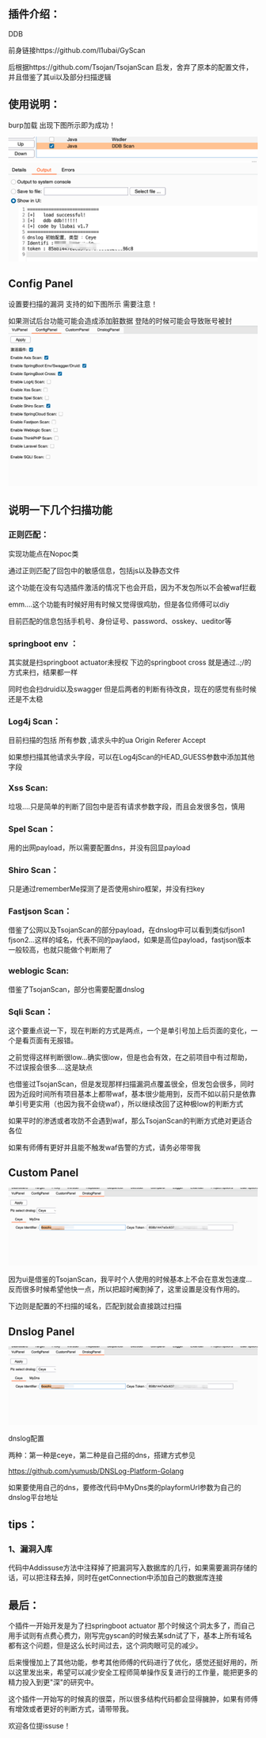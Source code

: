 ## 插件介绍：
DDB

前身链接https://github.com/l1ubai/GyScan

后根据https://github.com/Tsojan/TsojanScan 启发，舍弃了原本的配置文件，并且借鉴了其ui以及部分扫描逻辑

## 使用说明：

burp加载 出现下图所示即为成功！

![使用说明](https://github.com/l1ubai/DDBscan/blob/main/1.PNG)

## Config Panel

设置要扫描的漏洞 支持的如下图所示 需要注意！

如果测试后台功能可能会造成添加脏数据 登陆的时候可能会导致账号被封
![Config](https://github.com/l1ubai/DDBscan/blob/main/2.png)

## 说明一下几个扫描功能

### 正则匹配：

实现功能点在Nopoc类

通过正则匹配了回包中的敏感信息，包括js以及静态文件

这个功能在没有勾选插件激活的情况下也会开启，因为不发包所以不会被waf拦截

emm....这个功能有时候好用有时候又觉得很鸡肋，但是各位师傅可以diy

目前匹配的信息包括手机号、身份证号、password、osskey、ueditor等

### springboot env ：

其实就是扫springboot actuator未授权 下边的springboot cross 就是通过..;/的方式来扫，结果都一样

同时也会扫druid以及swagger 但是后两者的判断有待改良，现在的感觉有些时候还是不太稳

### Log4j Scan：

目前扫描的包括 所有参数 ,请求头中的ua Origin Referer Accept

如果想扫描其他请求头字段，可以在Log4jScan的HEAD_GUESS参数中添加其他字段

### Xss Scan:

垃圾....只是简单的判断了回包中是否有请求参数字段，而且会发很多包，慎用

### Spel Scan：

用的出网payload，所以需要配置dns，并没有回显payload 

### Shiro Scan：

只是通过rememberMe探测了是否使用shiro框架，并没有扫key

### Fastjson Scan：

借鉴了公网以及TsojanScan的部分payload，在dnslog中可以看到类似fjson1 fjson2...这样的域名，代表不同的paylaod，如果是高位payload，fastjson版本一般较高，也就只能做个判断用了

### weblogic Scan:

借鉴了TsojanScan，部分也需要配置dnslog

### Sqli Scan：

这个要重点说一下，现在判断的方式是两点，一个是单引号加上后页面的变化，一个是看页面有无报错。

之前觉得这样判断很low...确实很low，但是也会有效，在之前项目中有过帮助，不过误报会很多....这是缺点

也借鉴过TsojanScan，但是发现那样扫描漏洞点覆盖很全，但发包会很多，同时因为近段时间所有项目基本上都带waf，基本很少能用到，反而不如以前只是依靠单引号更实用（也因为我不会绕waf），所以继续改回了这种极low的判断方式

如果平时的渗透或者攻防不会遇到waf，那么TsojanScan的判断方式绝对更适合各位

如果有师傅有更好并且能不触发waf告警的方式，请务必带带我

## Custom Panel

![Custom](https://github.com/l1ubai/DDBscan/blob/main/3.png)

因为ui是借鉴的TsojanScan，我平时个人使用的时候基本上不会在意发包速度...反而很多时候希望他快一点，所以把超时阉割掉了，这里设置是没有作用的。

下边则是配置的不扫描的域名，匹配到就会直接跳过扫描

## Dnslog Panel

![Dnslog](https://github.com/l1ubai/DDBscan/blob/main/4.png)

dnslog配置

两种：第一种是ceye，第二种是自己搭的dns，搭建方式参见

https://github.com/yumusb/DNSLog-Platform-Golang

如果要使用自己的dns，要修改代码中MyDns类的playformUrl参数为自己的dnslog平台地址

## tips：

### 1、漏洞入库

代码中Addissuse方法中注释掉了把漏洞写入数据库的几行，如果需要漏洞存储的话，可以把注释去掉，同时在getConnection中添加自己的数据库连接

## 最后：

个插件一开始开发是为了扫springboot actuator 那个时候这个洞太多了，而自己用手试则有点费心费力，刚写完gyscan的时候去某sdn试了下，基本上所有域名都有这个问题，但是这么长时间过去，这个洞肉眼可见的减少。

后来慢慢加上了其他功能，参考其他师傅的代码进行了优化，感觉还挺好用的，所以这里发出来，希望可以减少安全工程师简单操作反复进行的工作量，能把更多的精力投入到更"深"的研究中。

这个插件一开始写的时候真的很菜，所以很多结构代码都会显得臃肿，如果有师傅有增效或者更好的判断方式，请带带我。

欢迎各位提issuse！
